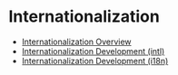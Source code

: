 # Internationalization

- [Internationalization Overview](international-overview.md)
- [Internationalization Development (intl)](intl-guidelines.md)
- [Internationalization Development (i18n)](i18n-guidelines.md)

